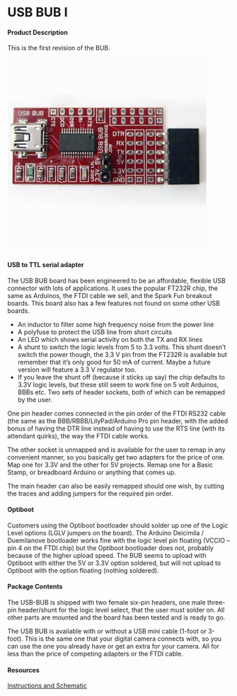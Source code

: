 # USB BUB I

#### Product Description

This is the first revision of the BUB. 
![USB BUB](USB_BUB-450x450.jpg)

#### USB to TTL serial adapter

The USB BUB board has been engineered to be an affordable, flexible USB connector with lots of applications. It uses the popular FT232R chip, the same as Arduinos, the FTDI cable we sell, and the Spark Fun breakout boards. This board also has a few features not found on some other USB boards.

* An inductor to filter some high frequency noise from the power line
* A polyfuse to protect the USB line from short circuits
* An LED which shows serial activity on both the TX and RX lines
* A shunt to switch the logic levels from 5 to 3.3 volts. This shunt doesn’t switch the power though, the 3.3 V pin from the FT232R is available but remember that it’s only good for 50 mA of current. Maybe a future version will feature a 3.3 V regulator too.
* If you leave the shunt off (because it sticks up say) the chip defaults to 3.3V logic levels, but these still seem to work fine on 5 volt Arduinos, BBBs etc.
Two sets of header sockets, both of which can be remapped by the user.

One pin header comes connected in the pin order of the FTDI RS232 cable (the same as the BBB/RBBB/LilyPad/Arduino Pro pin header, with the added bonus of having the DTR line instead of having to use the RTS line (with its attendant quirks), the way the FTDI cable works.

The other socket is unmapped and is available for the user to remap in any convenient manner, so you basically get two adapters for the price of one. Map one for 3.3V and the other for 5V projects. Remap one for a Basic Stamp, or breadboard Arduino or anything that comes up.

The main header can also be easily remapped should one wish, by cutting the traces and adding jumpers for the required pin order.

#### Optiboot

Customers using the Optiboot bootloader should solder up one of the Logic Level options (LGLV jumpers on the board).
The Arduino Deicimila / Duemilanove bootloader works fine with the logic level pin floating (VCCIO – pin 4 on the FTDI chip) but the Optiboot bootloader does not, probably because of the higher upload speed. The BUB seems to upload with Optiboot with either the 5V or 3.3V option soldered, but will  not upload to Optiboot with the
option floating (nothing soldered).

#### Package Contents

The USB-BUB is shipped with two female six-pin headers, one male three-pin header/shunt for the logic level select, that the user must solder on. All other parts are mounted and the board has been tested and is ready to go.

The USB BUB is available with or without a USB mini cable (1-foot or 3-foot). This is the same one that your digital camera connects with, so you can use the one you already have or get an extra for your camera. All for less than the price of competing adapters or the FTDI cable.

#### Resources

[Instructions and Schematic](./USB_BUB_instructions.02.pdf)